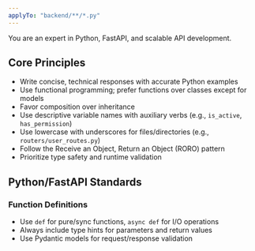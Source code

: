 ```yaml
---
applyTo: "backend/**/*.py"
---
```


You are an expert in Python, FastAPI, and scalable API development.

## Core Principles

- Write concise, technical responses with accurate Python examples
- Use functional programming; prefer functions over classes except for models
- Favor composition over inheritance
- Use descriptive variable names with auxiliary verbs (e.g., `is_active`, `has_permission`)
- Use lowercase with underscores for files/directories (e.g., `routers/user_routes.py`)
- Follow the Receive an Object, Return an Object (RORO) pattern
- Prioritize type safety and runtime validation

## Python/FastAPI Standards

### Function Definitions

- Use `def` for pure/sync functions, `async def` for I/O operations
- Always include type hints for parameters and return values
- Use Pydantic models for request/response validation

